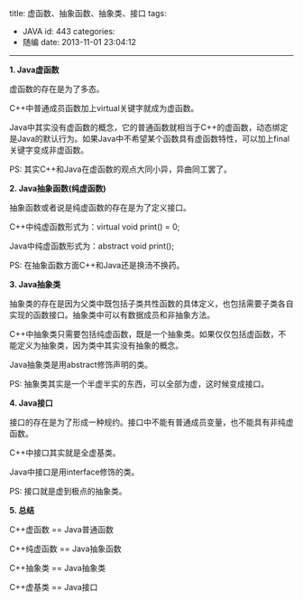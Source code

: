 title: 虚函数、抽象函数、抽象类、接口
tags:
  - JAVA
id: 443
categories:
  - 随编
date: 2013-11-01 23:04:12
---

**1\. Java虚函数**

虚函数的存在是为了多态。

C++中普通成员函数加上virtual关键字就成为虚函数。

Java中其实没有虚函数的概念，它的普通函数就相当于C++的虚函数，动态绑定是Java的默认行为。如果Java中不希望某个函数具有虚函数特性，可以加上final关键字变成非虚函数。

PS: 其实C++和Java在虚函数的观点大同小异，异曲同工罢了。

<!--more-->

**2\. Java抽象函数(纯虚函数)**

抽象函数或者说是纯虚函数的存在是为了定义接口。

C++中纯虚函数形式为：virtual void print() = 0;

Java中纯虚函数形式为：abstract void print();

PS: 在抽象函数方面C++和Java还是换汤不换药。

**3\. Java抽象类**

抽象类的存在是因为父类中既包括子类共性函数的具体定义，也包括需要子类各自实现的函数接口。抽象类中可以有数据成员和非抽象方法。

C++中抽象类只需要包括纯虚函数，既是一个抽象类。如果仅仅包括虚函数，不能定义为抽象类，因为类中其实没有抽象的概念。

Java抽象类是用abstract修饰声明的类。

PS: 抽象类其实是一个半虚半实的东西，可以全部为虚，这时候变成接口。

**4\. Java接口**

接口的存在是为了形成一种规约。接口中不能有普通成员变量，也不能具有非纯虚函数。

C++中接口其实就是全虚基类。

Java中接口是用interface修饰的类。

PS: 接口就是虚到极点的抽象类。

**5\. 总结**

C++虚函数 == Java普通函数

C++纯虚函数 == Java抽象函数

C++抽象类 == Java抽象类

C++虚基类 == Java接口